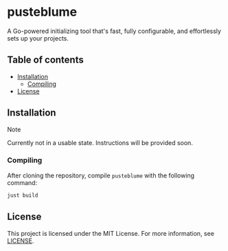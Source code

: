# pusteblume

A Go-powered initializing tool that's fast, fully configurable, and effortlessly sets up your projects.

## Table of contents

- [Installation](#installation)
  - [Compiling](#compiling)
- [License](#license)

## Installation

> [!NOTE]
> Currently not in a usable state. Instructions will be provided soon.

### Compiling

After cloning the repository, compile `pusteblume` with the following command:

```bash
just build
```

## License

This project is licensed under the MIT License. For more information, see [LICENSE](./LICENSE).
